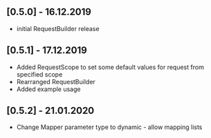 ## [0.5.0] - 16.12.2019

* initial RequestBuilder release

## [0.5.1] - 17.12.2019

* Added RequestScope to set some default values for request from specified scope
* Rearranged RequestBuilder
* Added example usage

## [0.5.2] - 21.01.2020

* Change Mapper parameter type to dynamic - allow mapping lists